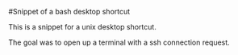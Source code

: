 #Snippet of a bash desktop shortcut 

This is a snippet for a unix desktop shortcut.


The goal was to open up a terminal with a ssh connection request.
